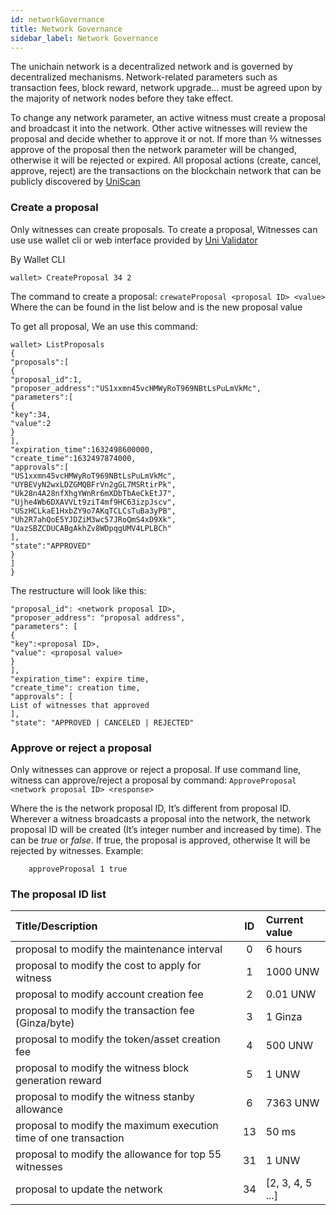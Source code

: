 ```yaml
---
id: networkGovernance
title: Network Governance
sidebar_label: Network Governance
---
```


The unichain network is a decentralized network and is governed by decentralized mechanisms. Network-related parameters such as transaction fees, block reward, network upgrade... must be agreed upon by the majority of network nodes before they take effect.

To change any network parameter, an active witness must create a proposal and broadcast it into the network. Other active witnesses will review the proposal and decide whether to approve it or not. If more than ⅔ witnesses approve of the proposal then the network parameter will be changed, otherwise it will be rejected or expired.  All proposal actions (create, cancel, approve, reject) are the transactions on the blockchain network that can be publicly discovered by [UniScan](https://uniscan.world) 


### Create a proposal
Only witnesses can create proposals. To create a proposal, Witnesses can use use wallet cli or web interface provided by [Uni Validator](https://validator.unichain.world) 

By Wallet CLI
```
wallet> CreateProposal 34 2
```
The command to create a proposal: ```crewateProposal <proposal ID> <value>``` 
Where the <proposal ID> can be found in the list below and <value> is the new proposal value

To get all proposal, We an use this command: 
```
wallet> ListProposals
{
"proposals":[
{
"proposal_id":1,
"proposer_address":"US1xxmn45vcHMWyRoT969NBtLsPuLmVkMc",
"parameters":[
{
"key":34,
"value":2
}
],
"expiration_time":1632498600000,
"create_time":1632497874000,
"approvals":[
"US1xxmn45vcHMWyRoT969NBtLsPuLmVkMc",
"UYBEVyN2wxLDZGMQBFrVn2gGL7MSRtirPk",
"Uk28n4A28nfXhgYWnRr6mXDbTbAeCkEtJ7",
"Ujhe4Wb6DXAVVLt9ziT4mf9HC63izpJscv",
"USzHCLkaE1HxbZY9o7AKqTCLCsTuBa3yPB",
"Uh2R7ahQoE5YJDZiM3wc57JRoQmS4xD9Xk",
"UazSBZCDUCABgAkhZv8WDpqgUMV4LPLBCh"
],
"state":"APPROVED"
}
]
}
```
The restructure will look like this: 

```
"proposal_id": <network proposal ID>,
"proposer_address": "proposal address",
"parameters": [
{
"key":<proposal ID>,
"value": <proposal value>
}
],
"expiration_time": expire time,
"create_time": creation time,
"approvals": [
List of witnesses that approved
],
"state": "APPROVED | CANCELED | REJECTED"
```

### Approve or reject a proposal
Only witnesses can approve or reject a proposal. If use command line, witness can approve/reject a proposal by command: ```ApproveProposal <network proposal ID> <response> ```

Where the _<network proposal ID>_ is the network proposal ID, It’s different from proposal ID. Wherever a witness broadcasts a proposal into the network, the network proposal ID will be created (It’s integer number and increased by time). The _<response>_ can be _true_ or _false_. If true, the proposal is approved, otherwise It will be rejected by witnesses.
Example: 

```
    approveProposal 1 true
```

### The proposal ID list
| Title/Description                                                     | ID   |  Current value   |
| :---                                                                  |:----:|     :---      |           
| proposal to modify the maintenance interval                           | 0    |   6 hours        |
| proposal to modify the cost to apply for witness                      | 1    |    1000 UNW      |
| proposal to modify account creation fee                               | 2    |    0.01 UNW      |
| proposal to modify the transaction fee (Ginza/byte)                   | 3    |     1 Ginza      |
| proposal to modify the token/asset creation fee                       | 4    |     500 UNW      |
| proposal to modify the witness block generation reward                | 5    |     1 UNW        |
| proposal to modify the witness stanby allowance                       | 6    |     7363 UNW     |
| proposal to modify the maximum execution time of one transaction      | 13   |    50 ms         |
| proposal to modify the allowance for top 55 witnesses                 | 31   |     1 UNW        |
| proposal to update the network                                        | 34   |  [2, 3, 4, 5 ...]|


